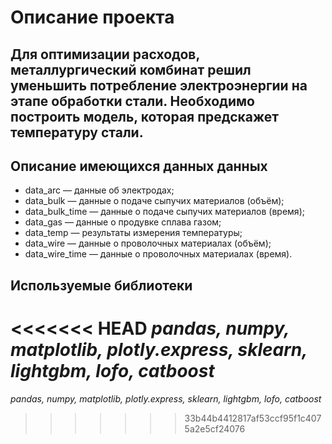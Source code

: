 # Описание проекта 

## Для оптимизации расходов, металлургический комбинат решил уменьшить потребление электроэнергии на этапе обработки стали. Необходимо построить модель, которая предскажет температуру стали.

## Описание имеющихся данных данных
- data_arc — данные об электродах;
- data_bulk — данные о подаче сыпучих материалов (объём);
- data_bulk_time — данные о подаче сыпучих материалов (время);
- data_gas — данные о продувке сплава газом;
- data_temp — результаты измерения температуры;
- data_wire — данные о проволочных материалах (объём);
- data_wire_time — данные о проволочных материалах (время).

## Используемые библиотеки 
<<<<<<< HEAD
*pandas, numpy, matplotlib, plotly.express, sklearn, lightgbm, lofo, catboost*
=======
*pandas, numpy, matplotlib, plotly.express, sklearn, lightgbm, lofo, catboost*
>>>>>>> 33b44b4412817af53ccf95f1c4075a2e5cf24076
